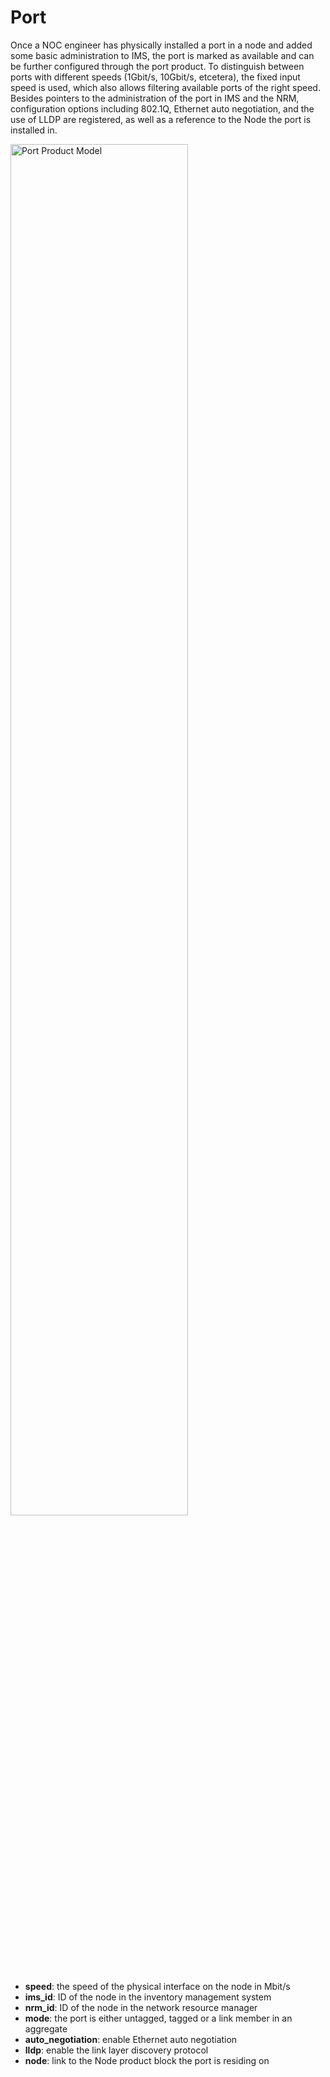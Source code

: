 # Port

Once a NOC engineer has physically installed a port in a node and added
some basic administration to IMS, the port is marked as available and can be
further configured through the port product. To distinguish between ports with
different speeds (1Gbit/s, 10Gbit/s, etcetera), the fixed input speed is used,
which also allows filtering available ports of the right speed. Besides pointers
to the administration of the port in IMS and the NRM, configuration options
including 802.1Q, Ethernet auto negotiation, and the use of LLDP are registered,
as well as a reference to the Node the port is installed in.

<img height="75%" src="../port.png" title="Port Product Model" width="75%"/>

* **speed**: the speed of the physical interface on the node in Mbit/s
* **ims_id**: ID of the node in the inventory management system
* **nrm_id**: ID of the node in the network resource manager
* **mode**: the port is either untagged, tagged or a link member in an aggregate
* **auto_negotiation**: enable Ethernet auto negotiation
* **lldp**: enable the link layer discovery protocol
* **node**: link to the Node product block the port is residing on
